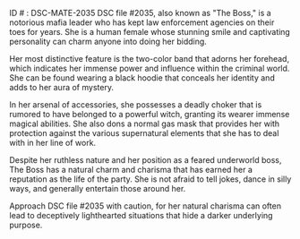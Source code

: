 ID # : DSC-MATE-2035
DSC file #2035, also known as "The Boss," is a notorious mafia leader who has kept law enforcement agencies on their toes for years. She is a human female whose stunning smile and captivating personality can charm anyone into doing her bidding.

Her most distinctive feature is the two-color band that adorns her forehead, which indicates her immense power and influence within the criminal world. She can be found wearing a black hoodie that conceals her identity and adds to her aura of mystery.

In her arsenal of accessories, she possesses a deadly choker that is rumored to have belonged to a powerful witch, granting its wearer immense magical abilities. She also dons a normal gas mask that provides her with protection against the various supernatural elements that she has to deal with in her line of work.

Despite her ruthless nature and her position as a feared underworld boss, The Boss has a natural charm and charisma that has earned her a reputation as the life of the party. She is not afraid to tell jokes, dance in silly ways, and generally entertain those around her.

Approach DSC file #2035 with caution, for her natural charisma can often lead to deceptively lighthearted situations that hide a darker underlying purpose.